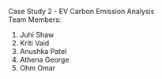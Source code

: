 Case Study 2 - EV Carbon Emission Analysis <br>
Team Members: <br>
1. Juhi Shaw
2. Kriti Vaid
3. Anushka Patel
4. Athena George
5. Ohm Omar
